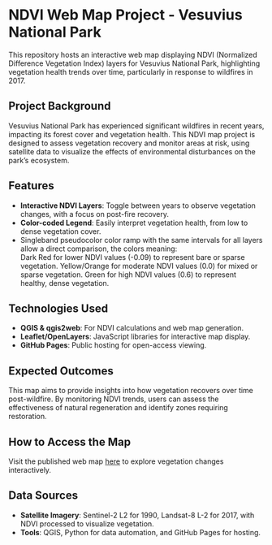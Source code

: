# NDVI Web Map Project - Vesuvius National Park

This repository hosts an interactive web map displaying NDVI (Normalized Difference Vegetation Index) layers for Vesuvius National Park, highlighting vegetation health trends over time, particularly in response to wildfires in 2017.

## Project Background
Vesuvius National Park has experienced significant wildfires in recent years, impacting its forest cover and vegetation health. This NDVI map project is designed to assess vegetation recovery and monitor areas at risk, using satellite data to visualize the effects of environmental disturbances on the park’s ecosystem.

## Features
- **Interactive NDVI Layers**: Toggle between years to observe vegetation changes, with a focus on post-fire recovery.
- **Color-coded Legend**: Easily interpret vegetation health, from low to dense vegetation cover.
- Singleband pseudocolor color ramp with the same intervals for all layers allow a direct comparison, the colors meaning:  
       Dark Red for lower NDVI values (-0.09) to represent bare or sparse vegetation.
       Yellow/Orange for moderate NDVI values (0.0) for mixed or sparse vegetation.
       Green for high NDVI values (0.6) to represent healthy, dense vegetation.

## Technologies Used
- **QGIS & qgis2web**: For NDVI calculations and web map generation.
- **Leaflet/OpenLayers**: JavaScript libraries for interactive map display.
- **GitHub Pages**: Public hosting for open-access viewing.

## Expected Outcomes
This map aims to provide insights into how vegetation recovers over time post-wildfire. By monitoring NDVI trends, users can assess the effectiveness of natural regeneration and identify zones requiring restoration.

## How to Access the Map
Visit the published web map [here](https://sarahamlima.github.io/NDVI/) to explore vegetation changes interactively.

## Data Sources
- **Satellite Imagery**: Sentinel-2 L2 for 1990, Landsat-8 L-2 for 2017, with NDVI processed to visualize vegetation.
- **Tools**: QGIS, Python for data automation, and GitHub Pages for hosting.
